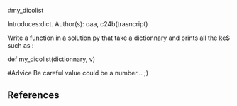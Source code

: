#my_dicolist

Introduces:dict.
Author(s): oaa, c24b(trasncript)

Write a function in a solution.py that take a dictionnary and prints all the ke$
such as :

def my_dicolist(dictionnary, v)


#Advice
Be careful value could be a number... ;)  


## References
